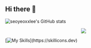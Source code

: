 ## Hi there 👋

![seoyeoxxlee's GitHub stats](https://github-readme-stats.vercel.app/api?username=seoyeoxxlee&theme=vue&show_icons=true)

<p align="center">
  <a href="https://skillicons.dev">
    <img src="https://skillicons.dev/icons?i=react,nextjs,docker,c,vim" />
  </a>
</p>

[![My Skills](https://skillicons.dev/icons?i=js,ts,html,css,)](https://skillicons.dev)

<!--
**seoyeoxxlee/seoyeoxxlee** is a ✨ _special_ ✨ repository because its `README.md` (this file) appears on your GitHub profile.

Here are some ideas to get you started:

- 🔭 I’m currently working on ...
- 🌱 I’m currently learning ...
- 👯 I’m looking to collaborate on ...
- 🤔 I’m looking for help with ...
- 💬 Ask me about ...
- 📫 How to reach me: ...
- 😄 Pronouns: ...
- ⚡ Fun fact: ...
-->
